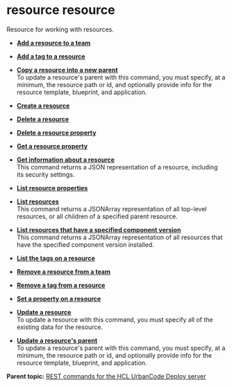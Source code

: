 # resource resource

Resource for working with resources.

-   **[Add a resource to a team](../../com.ibm.udeploy.api.doc/topics/rest_cli_resource_teams_put.md)**  

-   **[Add a tag to a resource](../../com.ibm.udeploy.api.doc/topics/rest_cli_resource_tag_put.md)**  

-   **[Copy a resource into a new parent](../../com.ibm.udeploy.api.doc/topics/rest_cli_resource_copy_put.md)**  
To update a resource's parent with this command, you must specify, at a minimum, the resource path or id, and optionally provide info for the resource template, blueprint, and application.
-   **[Create a resource](../../com.ibm.udeploy.api.doc/topics/rest_cli_resource_create_put.md)**  

-   **[Delete a resource](../../com.ibm.udeploy.api.doc/topics/rest_cli_resource_deleteresource_delete.md)**  

-   **[Delete a resource property](../../com.ibm.udeploy.api.doc/topics/rest_cli_resource_deleteproperty_delete.md)**  

-   **[Get a resource property](../../com.ibm.udeploy.api.doc/topics/rest_cli_resource_getproperty_get.md)**  

-   **[Get information about a resource](../../com.ibm.udeploy.api.doc/topics/rest_cli_resource_info_get.md)**  
This command returns a JSON representation of a resource, including its security settings.
-   **[List resource properties](../../com.ibm.udeploy.api.doc/topics/rest_cli_resource_getproperties_get.md)**  

-   **[List resources](../../com.ibm.udeploy.api.doc/topics/rest_cli_resource_get.md)**  
This command returns a JSONArray representation of all top-level resources, or all children of a specified parent resource.
-   **[List resources that have a specified component version](../../com.ibm.udeploy.api.doc/topics/rest_cli_resource_withversion_get.md)**  
This command returns a JSONArray representation of all resources that have the specified component version installed.
-   **[List the tags on a resource](../../com.ibm.udeploy.api.doc/topics/rest_cli_resource_tag_get.md)**  

-   **[Remove a resource from a team](../../com.ibm.udeploy.api.doc/topics/rest_cli_resource_teams_delete.md)**  

-   **[Remove a tag from a resource](../../com.ibm.udeploy.api.doc/topics/rest_cli_resource_tag_delete.md)**  

-   **[Set a property on a resource](../../com.ibm.udeploy.api.doc/topics/rest_cli_resource_setproperty_put.md)**  

-   **[Update a resource](../../com.ibm.udeploy.api.doc/topics/rest_cli_resource_update_put.md)**  
To update a resource with this command, you must specify all of the existing data for the resource.
-   **[Update a resource's parent](../../com.ibm.udeploy.api.doc/topics/rest_cli_resource_move_put.md)**  
To update a resource's parent with this command, you must specify, at a minimum, the resource path or id, and optionally provide info for the resource template, blueprint, and application.

**Parent topic:** [REST commands for the HCL UrbanCode Deploy server](../../com.ibm.udeploy.reference.doc/topics/rest_api_ref_commands.md)

